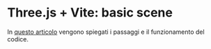 # Three.js + Vite: basic scene

In [questo articolo](https://medium.com/@gianluca.lomarco/three-js-vite-basic-scene-40c43c7ec36) vengono spiegati i passaggi e il funzionamento del codice.
